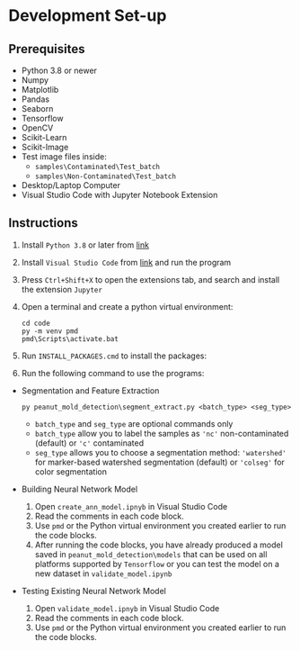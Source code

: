 # Development Set-up

## Prerequisites

* Python 3.8 or newer
* Numpy
* Matplotlib
* Pandas
* Seaborn
* Tensorflow
* OpenCV
* Scikit-Learn
* Scikit-Image
* Test image files inside:
  * `samples\Contaminated\Test_batch`
  * `samples\Non-Contaminated\Test_batch`
* Desktop/Laptop Computer
* Visual Studio Code with Jupyter Notebook Extension

## Instructions

1. Install `Python 3.8` or later from [link](https://www.python.org/downloads/)
2. Install `Visual Studio Code` from [link](https://code.visualstudio.com/download) and run the program
3. Press `Ctrl+Shift+X` to open the extensions tab, and search and install the extension `Jupyter`
4. Open a terminal and create a python virtual environment:

    ```
    cd code
    py -m venv pmd
    pmd\Scripts\activate.bat
    ```

5. Run `INSTALL_PACKAGES.cmd` to install the packages:
6. Run the following command to use the programs:

* Segmentation and Feature Extraction

    ```
    py peanut_mold_detection\segment_extract.py <batch_type> <seg_type>
    ```

  * `batch_type` and `seg_type` are optional commands only
  * `batch_type` allow you to label the samples as `'nc'` non-contaminated (default) or `'c'` contaminated
  * `seg_type` allows you to choose a segmentation method: `'watershed'` for marker-based watershed segmentation (default) or `'colseg'` for color segmentation

* Building Neural Network Model

    1. Open `create_ann_model.ipnyb` in Visual Studio Code
    2. Read the comments in each code block.
    3. Use `pmd` or the Python virtual environment you created earlier to run the code blocks.
    4. After running the code blocks, you have already produced a model saved in `peanut_mold_detection\models` that can be used on all platforms supported by `Tensorflow` or you can test the model on a new dataset in `validate_model.ipynb`

* Testing Existing Neural Network Model

    1. Open `validate_model.ipnyb` in Visual Studio Code
    2. Read the comments in each code block.
    3. Use `pmd` or the Python virtual environment you created earlier to run the code blocks.

